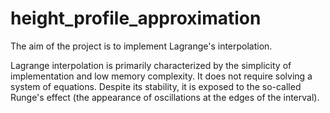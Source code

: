 # height_profile_approximation
The aim of the project is to implement Lagrange's interpolation.

Lagrange interpolation is primarily characterized by the simplicity of implementation and low memory complexity. 
It does not require solving a system of equations. Despite its stability, it is exposed to the so-called Runge's effect 
(the appearance of oscillations at the edges of the interval).
